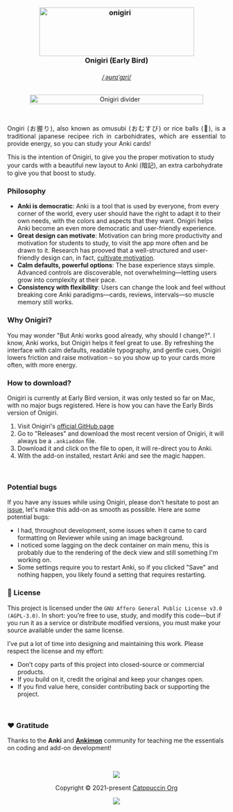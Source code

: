 <h3 align="center">
  <img width="357" height="112" alt="onigiri" src="https://github.com/user-attachments/assets/eaebfec6-f6df-45b4-a3be-22e2ae97c1e8"/> <br>
	Onigiri (Early Bird)
</h3>

<h6 align="center">
  <a href="https://catppuccin.com/pronunciation.mp3">/ˌəʊnɪˈɡɪri/</a>
</h6>

<p align="center">
  <img width="400" height="22" alt="Onigiri divider" src="https://github.com/user-attachments/assets/77958660-41fd-4a43-85df-6c17cda02958" />
</p>

&nbsp;

<p align="justify">
Ongiri (お握り), also known as omusubi (おむすび) or rice balls (🍙), is a traditional japanese recipee rich in carbohidrates, which are essential to provide energy, so you can study your Anki cards! 

This is the intention of Onigiri, to give you the proper motivation to study your cards with a beautiful new layout to Anki (暗記), an extra carbohydrate to give you that boost to study. 

</p>

### Philosophy

- **Anki is democratic**: Anki is a tool that is used by everyone, from every corner of the world, every user should have the right to adapt it to their own needs, with the colors and aspects that they want. Onigiri helps Anki become an even more democratic and user-friendly experience. 
- **Great design can motivate**: Motivation can bring more productivity and motivation for students to study, to visit the app more often and be drawn to it. Research has prooved that a well-structured and user-friendly design can, in fact, [cultivate motivation](https://www.mdpi.com/2414-4088/2/1/6).
- **Calm defaults, powerful options**: The base experience stays simple. Advanced controls are discoverable, not overwhelming—letting users grow into complexity at their pace.
- **Consistency with flexibility**: Users can change the look and feel without breaking core Anki paradigms—cards, reviews, intervals—so muscle memory still works.
&nbsp;

### Why Onigiri? 

You may wonder "But Anki works good already, why should I change?". 
I know, Anki works, but Onigiri helps it feel great to use. By refreshing the interface with calm defaults, readable typography, and gentle cues, Onigiri lowers friction and raise motivation – so you show up to your cards more often, with more energy.

### How to download? 

Onigiri is currently at Early Bird version, it was only tested so far on Mac, with no major bugs registered. Here is how you can have the Early Birds version of Onigiri. 

1. Visit Onigiri's [official GitHub page](https://github.com/thepeacemonk/Onigiri)
2. Go to "Releases" and download the most recent version of Onigiri, it will always be a `.ankiaddon` file.
3. Download it and click on the file to open, it will re-direct you to Anki.
4. With the add-on installed, restart Anki and see the magic happen.

&nbsp;

### Potential bugs 
If you have any issues while using Onigiri, please don't hesitate to post an [issue](https://github.com/thepeacemonk/Onigiri/issues), let's make this add-on as smooth as possible. Here are some potential bugs:

- I had, throughout development, some issues when it came to card formatting on Reviewer while using an image background.
- I noticed some lagging on the deck container on main menu, this is probably due to the rendering of the deck view and still something I'm working on.
- Some settings require you to restart Anki, so if you clicked "Save" and nothing happen, you likely found a setting that requires restarting. 

### 📜 License

This project is licensed under the `GNU Affero General Public License v3.0 (AGPL-3.0)`. In short: you’re free to use, study, and modify this code—but if you run it as a service or distribute modified versions, you must make your source available under the same license.

I’ve put a lot of time into designing and maintaining this work. Please respect the license and my effort:
- Don’t copy parts of this project into closed-source or commercial products.
- If you build on it, credit the original and keep your changes open.
- If you find value here, consider contributing back or supporting the project.

&nbsp;

### ❤️ Gratitude

Thanks to the **Anki** and [**Ankimon**](https://github.com/h0tp-ftw/ankimon) community for teaching me the essentials on coding and add-on development! 

&nbsp;

<p align="center">
	<img src="https://raw.githubusercontent.com/catppuccin/catppuccin/main/assets/footers/gray0_ctp_on_line.svg?sanitize=true" />
</p>

<p align="center">
	Copyright &copy; 2021-present <a href="https://github.com/catppuccin" target="_blank">Catppuccin Org</a>
</p>

<p align="center">
	<a href="https://github.com/catppuccin/catppuccin/blob/main/LICENSE"><img src="https://img.shields.io/static/v1.svg?style=for-the-badge&label=License&message=MIT&logoColor=d9e0ee&colorA=363a4f&colorB=b7bdf8"/></a>
</p>
